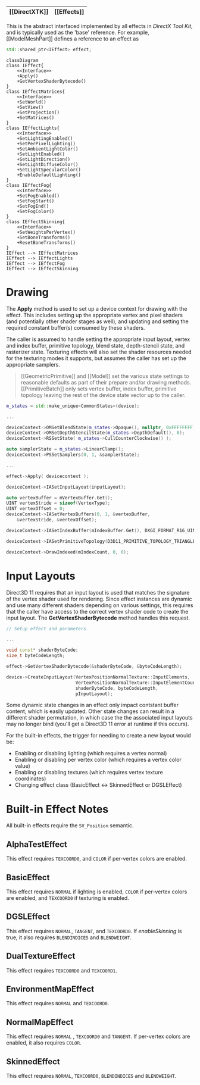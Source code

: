 |[[DirectXTK]]|[[Effects]]|
|---|---|

This is the abstract interfaced implemented by all effects in _DirectX Tool Kit_, and is typically used as the 'base' reference. For example, [[ModelMeshPart]] defines a reference to an effect as

```cpp
std::shared_ptr<IEffect> effect;
```

```mermaid
classDiagram
class IEffect{
    <<Interface>>
    +Apply()
    +GetVertexShaderBytecode()
}
class IEffectMatrices{
    <<Interface>>
    +SetWorld()
    +SetView()
    +SetProjection()
    +SetMatrices()
}
class IEffectLights{
    <<Interface>>
    +SetLightingEnabled()
    +SetPerPixelLighting()
    +SetAmbientLightColor()
    +SetLightEnabled()
    +SetLightDirection()
    +SetLightDiffuseColor()
    +SetLightSpecularColor()
    +EnableDefaultLighting()
}
class IEffectFog{
    <<Interface>>
    +SetFogEnabled()
    +SetFogStart()
    +SetFogEnd()
    +SetFogColor()
}
class IEffectSkinning{
    <<Interface>>
    +SetWeightsPerVertex()
    +SetBoneTransforms()
    +ResetBoneTransforms()
}
IEffect --> IEffectMatrices
IEffect --> IEffectLights
IEffect --> IEffectFog
IEffect --> IEffectSkinning
```

# Drawing
The **Apply** method is used to set up a device context for drawing with the effect. This includes setting up the appropriate vertex and pixel shaders (and potentially other shader stages as well), and updating and setting the required constant buffer(s) consumed by these shaders.

The caller is assumed to handle setting the appropriate input layout, vertex and index buffer, primitive topology, blend state, depth-stencil state, and rasterizer state. Texturing effects will also set the shader resources needed for the texturing modes it supports, but assumes the caller has set up the appropriate samplers.

> [[GeometricPrimitive]] and [[Model]] set the various state settings to reasonable defaults as part of their prepare and/or drawing methods. [[PrimitiveBatch]] only sets vertex buffer, index buffer, primitive topology leaving the rest of the device state vector up to the caller.

```cpp
m_states = std::make_unique<CommonStates>(device);

...

deviceContext->OMSetBlendState(m_states->Opaque(), nullptr, 0xFFFFFFFF);
deviceContext->OMSetDepthStencilState(m_states->DepthDefault(), 0);
deviceContext->RSSetState( m_states->CullCounterClockwise() );

auto samplerState = m_states->LinearClamp();
deviceContext->PSSetSamplers(0, 1, &samplerState);

...

effect->Apply( devicecontext );

deviceContext->IASetInputLayout(inputLayout);

auto vertexBuffer = mVertexBuffer.Get();
UINT vertexStride = sizeof(VertexType);
UINT vertexOffset = 0;
deviceContext->IASetVertexBuffers(0, 1, &vertexBuffer,
    &vertexStride, &vertexOffset);

deviceContext->IASetIndexBuffer(mIndexBuffer.Get(), DXGI_FORMAT_R16_UINT, 0);

deviceContext->IASetPrimitiveTopology(D3D11_PRIMITIVE_TOPOLOGY_TRIANGLELIST);

deviceContext->DrawIndexed(mIndexCount, 0, 0);
```

# Input Layouts
Direct3D 11 requires that an input layout is used that matches the signature of the vertex shader used for rendering.  Since effect instances are dynamic and use many different shaders depending on various settings, this requires that the caller have access to the correct vertex shader code to create the input layout. The **GetVertexShaderBytecode** method handles this request.

```cpp
// Setup effect and parameters

...

void const* shaderByteCode;
size_t byteCodeLength;

effect->GetVertexShaderBytecode(&shaderByteCode, &byteCodeLength);

device->CreateInputLayout(VertexPositionNormalTexture::InputElements,
                          VertexPositionNormalTexture::InputElementCount,
                          shaderByteCode, byteCodeLength,
                          pInputLayout);
```

Some dynamic state changes in an effect only impact contstant buffer content, which is easily updated.  Other state changes can result in a different shader permutation, in which case the the associated input layouts may no longer bind (you'll get a Direct3D 11 error at runtime if this occurs).

For the built-in effects, the trigger for needing to create a new layout would be:

* Enabling or disabling lighting (which requires a vertex normal)
* Enabling or disabling per vertex color (which requires a vertex color value)
* Enabling or disabling textures (which requires vertex texture coordinates)
* Changing effect class (BasicEffect <-> SkinnedEffect or DGSLEffect)

# Built-in Effect Notes

All built-in effects require the ``SV_Position`` semantic.

## AlphaTestEffect
This effect requires ``TEXCOORD0``, and ``COLOR`` if per-vertex colors are enabled.

## BasicEffect
This effect requires ``NORMAL`` if lighting is enabled, ``COLOR`` if per-vertex colors are enabled, and ``TEXCOORD0`` if texturing is enabled.

## DGSLEffect
This effect requires ``NORMAL``, ``TANGENT``, and ``TEXCOORD0``. If _enableSkinning_ is true, it also requires ``BLENDINDICES`` and ``BLENDWEIGHT``.

## DualTextureEffect
This effect requires ``TEXCOORD0`` and ``TEXCOORD1``.

## EnvironmentMapEffect
This effect requires ``NORMAL`` and ``TEXCOORD0``.

## NormalMapEffect
This effect requires ``NORMAL`` , ``TEXCOORD0`` and ``TANGENT``. If per-vertex colors are enabled, it also requires ``COLOR``.

## SkinnedEffect
This effect requires ``NORMAL``, ``TEXCOORD0``, ``BLENDINDICES`` and ``BLENDWEIGHT``.
